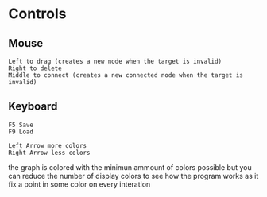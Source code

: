 # Controls

## Mouse
    Left to drag (creates a new node when the target is invalid)
    Right to delete
    Middle to connect (creates a new connected node when the target is invalid)
  
## Keyboard
    F5 Save
    F9 Load
    
    Left Arrow more colors
    Right Arrow less colors

the graph is colored with the minimun ammount of colors possible but
you can reduce the number of display colors to see how the program works
as it fix a point in some color on every interation
